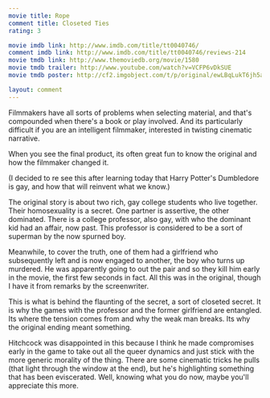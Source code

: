 ```yaml
---
movie title: Rope
comment title: Closeted Ties
rating: 3

movie imdb link: http://www.imdb.com/title/tt0040746/
comment imdb link: http://www.imdb.com/title/tt0040746/reviews-214
movie tmdb link: http://www.themoviedb.org/movie/1580
movie tmdb trailer: http://www.youtube.com/watch?v=VCFP6vDkSUE
movie tmdb poster: http://cf2.imgobject.com/t/p/original/ewLBqLukT6jh5avPnaAWSKyDPOf.jpg

layout: comment
---
```


Filmmakers have all sorts of problems when selecting material, and that's compounded when there's a book or play involved. And its particularly difficult if you are an intelligent filmmaker, interested in twisting cinematic narrative. 

When you see the final product, its often great fun to know the original and how the filmmaker changed it.

(I decided to re see this after learning today that Harry Potter's Dumbledore is gay, and how that will reinvent what we know.)

The original story is about two rich, gay college students who live together. Their homosexuality is a secret. One partner is assertive, the other dominated. There is a college professor, also gay, with who the dominant kid had an affair, now past. This professor is considered to be a sort of superman by the now spurned boy.

Meanwhile, to cover the truth, one of them had a girlfriend who subsequently left and is now engaged to another, the boy who turns up murdered. He was apparently going to out the pair and so they kill him early in the movie, the first few seconds in fact. All this was in the original, though I have it from remarks by the screenwriter.

This is what is behind the flaunting of the secret, a sort of closeted secret. It is why the games with the professor and the former girlfriend are entangled. Its where the tension comes from and why the weak man breaks. Its why the original ending meant something.

Hitchcock was disappointed in this because I think he made compromises early in the game to take out all the queer dynamics and just stick with the more generic morality of the thing. There are some cinematic tricks he pulls (that light through the window at the end), but he's highlighting something that has been eviscerated. Well, knowing what you do now, maybe you'll appreciate this more.